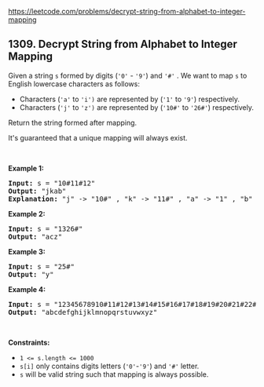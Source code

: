 https://leetcode.com/problems/decrypt-string-from-alphabet-to-integer-mapping

## 1309. Decrypt String from Alphabet to Integer Mapping

<div><p>Given a string <code>s</code> formed by digits (<code>'0'</code> - <code>'9'</code>) and <code>'#'</code> . We want to map <code>s</code> to English lowercase characters as follows:</p>
<ul>
<li>Characters (<code>'a'</code> to <code>'i')</code> are represented by (<code>'1'</code> to <code>'9'</code>) respectively.</li>
<li>Characters (<code>'j'</code> to <code>'z')</code> are represented by (<code>'10#'</code> to <code>'26#'</code>) respectively. </li>
</ul>
<p>Return the string formed after mapping.</p>
<p>It's guaranteed that a unique mapping will always exist.</p>
<p> </p>
<p><strong>Example 1:</strong></p>
<pre><strong>Input:</strong> s = "10#11#12"
<strong>Output:</strong> "jkab"
<strong>Explanation:</strong> "j" -&gt; "10#" , "k" -&gt; "11#" , "a" -&gt; "1" , "b" -&gt; "2".
</pre>
<p><strong>Example 2:</strong></p>
<pre><strong>Input:</strong> s = "1326#"
<strong>Output:</strong> "acz"
</pre>
<p><strong>Example 3:</strong></p>
<pre><strong>Input:</strong> s = "25#"
<strong>Output:</strong> "y"
</pre>
<p><strong>Example 4:</strong></p>
<pre><strong>Input:</strong> s = "12345678910#11#12#13#14#15#16#17#18#19#20#21#22#23#24#25#26#"
<strong>Output:</strong> "abcdefghijklmnopqrstuvwxyz"
</pre>
<p> </p>
<p><strong>Constraints:</strong></p>
<ul>
<li><code>1 &lt;= s.length &lt;= 1000</code></li>
<li><code>s[i]</code> only contains digits letters (<code>'0'</code>-<code>'9'</code>) and <code>'#'</code> letter.</li>
<li><code>s</code> will be valid string such that mapping is always possible.</li>
</ul></div>
